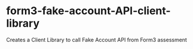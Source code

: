 # form3-fake-account-API-client-library
Creates a Client Library to call Fake Account API from Form3 assessment
